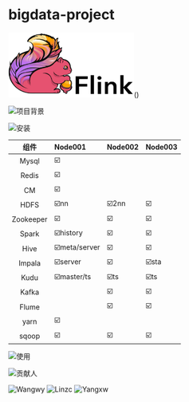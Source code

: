 # bigdata-project



<img width="50%" src="README_images/flink-header-logo.svg" />()




<span><img  width='100px' src="https://img.shields.io/badge/项目背景-green" alt="项目背景" /> <span/>





<span><img width='50px' src="https://img.shields.io/badge/安装-blue" alt="安装" /> <span/>





|   组件    | Node001      | Node002 | Node003 |
| :-------: | :----------- | :------ | :------ |
|   Mysql   | ☑️            |         |         |
|   Redis   | ☑️            |         |         |
|    CM     | ☑️            |         |         |
|   HDFS    | ☑️nn          | ☑️2nn    | ☑️       |
| Zookeeper | ☑️            | ☑️       | ☑️       |
|   Spark   | ☑️history     | ☑️       | ☑️       |
|   Hive    | ☑️meta/server | ☑️       | ☑️       |
|  Impala   | ☑️server      | ☑️       | ☑️sta    |
|   Kudu    | ☑️master/ts   | ☑️ts     | ☑️ts     |
|   Kafka   |              | ☑️       | ☑️       |
|   Flume   |              | ☑️       | ☑️       |
|   yarn    | ☑️            |         |         |
|   sqoop   | ☑️            |  ☑️      |   ☑️     |

<span><img width='50px' src="https://img.shields.io/badge/使用-black" alt="使用" /> <span/>



<span><img  src="https://img.shields.io/badge/贡献人-yellow" alt="贡献人" /> <span/>

<img  src="https://img.shields.io/badge/Wangwy-9cf" alt="Wangwy" /> <img  src="https://img.shields.io/badge/Linzc-9cf" alt="Linzc" /> <img  src="https://img.shields.io/badge/Yangxw-9cf" alt="Yangxw" /> 


